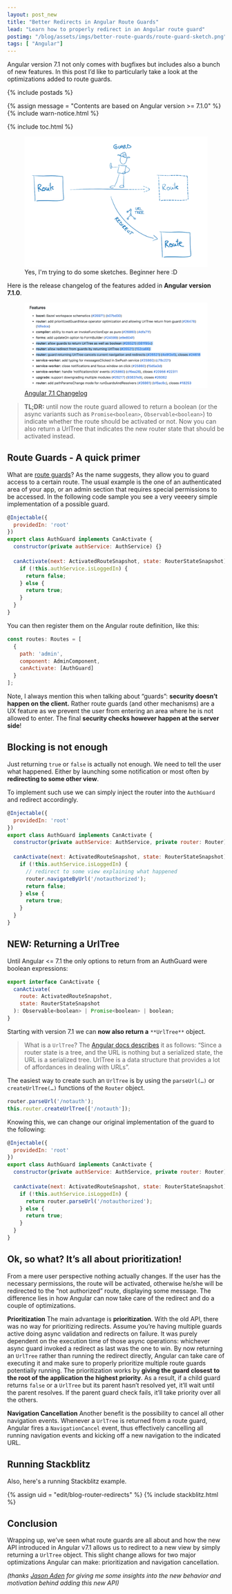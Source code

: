 ```yaml
---
layout: post_new
title: "Better Redirects in Angular Route Guards"
lead: "Learn how to properly redirect in an Angular route guard"
postimg: "/blog/assets/imgs/better-route-guards/route-guard-sketch.png"
tags: [ "Angular"]
---
```


<div class="article-intro">
    Angular version 7.1 not only comes with bugfixes but includes also a bunch of new features. In this post I’d like to particularly take a look at the optimizations added to route guards.
</div>

{% include postads %}

{% assign message = "Contents are based on Angular version >= 7.1.0" %}
{% include warn-notice.html %}

{% include toc.html %}

<figure>
    <img src="/blog/assets/imgs/better-route-guards/route-guard-sketch.png" />
    <figcaption>Yes, I'm trying to do some sketches. Beginner here :D</figcaption>
</figure>


Here is the release changelog of the features added in **Angular version 7.1.0**.

<figure>
    <img src="/blog/assets/imgs/better-route-guards/changelog.png" />
    <figcaption><a href="https://github.com/angular/angular/blob/master/CHANGELOG.md#features">Angular 7.1 Changelog</a></figcaption>
</figure>

> **TL;DR:** until now the route guard allowed to return a boolean (or the async variants such as `Promise<boolean>`, `Observable<boolean>`) to indicate whether the route should be activated or not. Now you can also return a UrlTree that indicates the new router state that should be activated instead.

## Route Guards - A quick primer

What are [route guards](https://angular.io/guide/router#milestone-5-route-guards)? As the name suggests, they allow you to guard access to a certain route. The usual example is the one of an authenticated area of your app, or an admin section that requires special permissions to be accessed. In the following code sample you see a very veeeery simple implementation of a possible guard.

```javascript
@Injectable({
  providedIn: 'root'
})
export class AuthGuard implements CanActivate {
  constructor(private authService: AuthService) {}

  canActivate(next: ActivatedRouteSnapshot, state: RouterStateSnapshot) {
    if (!this.authService.isLoggedIn) {
      return false;
    } else {
      return true;
    }
  }
}
```

You can then register them on the Angular route definition, like this:

```javascript
const routes: Routes = [
  {
    path: 'admin',
    component: AdminComponent,
    canActivate: [AuthGuard]
  }
];
```

Note, I always mention this when talking about “guards”: **security doesn’t happen on the client.** Rather route guards (and other mechanisms) are a UX feature as we prevent the user from entering an area where he is not allowed to enter. The final **security checks however happen at the server side**!

## Blocking is not enough

Just returning `true` or `false` is actually not enough. We need to tell the user what happened. Either by launching some notification or most often by **redirecting to some other view**.

To implement such use we can simply inject the router into the `AuthGuard` and redirect accordingly.

```javascript
@Injectable({
  providedIn: 'root'
})
export class AuthGuard implements CanActivate {
  constructor(private authService: AuthService, private router: Router) {}

  canActivate(next: ActivatedRouteSnapshot, state: RouterStateSnapshot) {
    if (!this.authService.isLoggedIn) {
      // redirect to some view explaining what happened
      router.navigateByUrl('/notauthorized');
      return false;
    } else {
      return true;
    }
  }
}
```

## NEW: Returning a UrlTree

Until Angular <= 7.1 the only options to return from an AuthGuard were boolean expressions:

```javascript
export interface CanActivate {
  canActivate(
    route: ActivatedRouteSnapshot,
    state: RouterStateSnapshot
  ): Observable<boolean> | Promise<boolean> | boolean;
}
```

Starting with version 7.1 we can **now also return a** `**UrlTree**` object.


> What is a `UrlTree`? The [Angular docs describes](https://angular.io/api/router/UrlTree) it as follows: “Since a router state is a tree, and the URL is nothing but a serialized state, the URL is a serialized tree. UrlTree is a data structure that provides a lot of affordances in dealing with URLs”.

The easiest way to create such an `UrlTree` is by using the `parseUrl(…)` or `createUrlTree(…)` functions of the `Router` object.

```javascript
router.parseUrl('/notauth');
this.router.createUrlTree(['/notauth']);
```

Knowing this, we can change our original implementation of the guard to the following:

```javascript
@Injectable({
  providedIn: 'root'
})
export class AuthGuard implements CanActivate {
  constructor(private authService: AuthService, private router: Router) {}

  canActivate(next: ActivatedRouteSnapshot, state: RouterStateSnapshot) {
    if (!this.authService.isLoggedIn) {
      return router.parseUrl('/notauthorized');
    } else {
      return true;
    }
  }
}
```

## Ok, so what? It’s all about prioritization!

From a mere user perspective nothing actually changes. If the user has the necessary permissions, the route will be activated, otherwise he/she will be redirected to the “not authorized” route, displaying some message.
The difference lies in how Angular can now take care of the redirect and do a couple of optimizations.

**Prioritization**
The main advantage is **prioritization**. With the old API, there was no way for prioritizing redirects. Assume you’re having multiple guards active doing async validation and redirects on failure. It was purely dependent on the execution time of those async operations: whichever async guard invoked a redirect as last was the one to win.
By now returning an `UrlTree` rather than running the redirect directly, Angular can take care of executing it and make sure to properly prioritize multiple route guards potentially running. The prioritization works by **giving the guard closest to the root of the application the highest priority**. As a result, if a child guard returns `false` or a `UrlTree` but its parent hasn’t resolved yet, it’ll wait until the parent resolves. If the parent guard check fails, it’ll take priority over all the others.

**Navigation Cancellation**
Another benefit is the possibility to cancel all other navigation events. Whenever a `UrlTree` is returned from a route guard, Angular fires a `NavigationCancel` event, thus effectively cancelling all running navigation events and kicking off a new navigation to the indicated URL.


## Running Stackblitz

Also, here's a running Stackblitz example.

{% assign uid = "edit/blog-router-redirects" %}
{% include stackblitz.html %}


## Conclusion

Wrapping up, we’ve seen what route guards are all about and how the new API introduced in Angular v7.1 allows us to redirect to a new view by simply returning a `UrlTree` object. This slight change allows for two major optimizations Angular can make: prioritization and navigation cancellation.

*(thanks* [*Jason Aden*](https://twitter.com/jasonaden1) *for giving me some insights into the new behavior and motivation behind adding this new API)*

